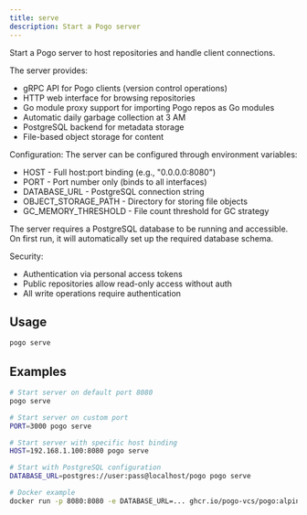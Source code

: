 ```yaml
---
title: serve
description: Start a Pogo server
---
```


Start a Pogo server to host repositories and handle client connections.

The server provides:
- gRPC API for Pogo clients (version control operations)
- HTTP web interface for browsing repositories
- Go module proxy support for importing Pogo repos as Go modules
- Automatic daily garbage collection at 3 AM
- PostgreSQL backend for metadata storage
- File-based object storage for content

Configuration:
  The server can be configured through environment variables:
- HOST - Full host:port binding (e.g., "0.0.0.0:8080")
- PORT - Port number only (binds to all interfaces)
- DATABASE_URL - PostgreSQL connection string
- OBJECT_STORAGE_PATH - Directory for storing file objects
- GC_MEMORY_THRESHOLD - File count threshold for GC strategy

The server requires a PostgreSQL database to be running and accessible.
On first run, it will automatically set up the required database schema.

Security:
- Authentication via personal access tokens
- Public repositories allow read-only access without auth
- All write operations require authentication

## Usage

```bash
pogo serve
```

## Examples

```bash
# Start server on default port 8080
pogo serve

# Start server on custom port
PORT=3000 pogo serve

# Start server with specific host binding
HOST=192.168.1.100:8080 pogo serve

# Start with PostgreSQL configuration
DATABASE_URL=postgres://user:pass@localhost/pogo pogo serve

# Docker example
docker run -p 8080:8080 -e DATABASE_URL=... ghcr.io/pogo-vcs/pogo:alpine
```

